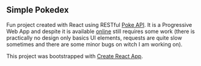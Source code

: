 ## Simple Pokedex

Fun project created with React using RESTful [Poke API](https://pokeapi.co/). It is a Progressive Web App and despite it is available [online](https://pbroniarczyk.github.io/pokedex/) still requires some work (there is practically no design only basics UI elements, requests are quite slow sometimes and there are some minor bugs on witch I am working on). 

This project was bootstrapped with [Create React App](https://github.com/facebookincubator/create-react-app).
